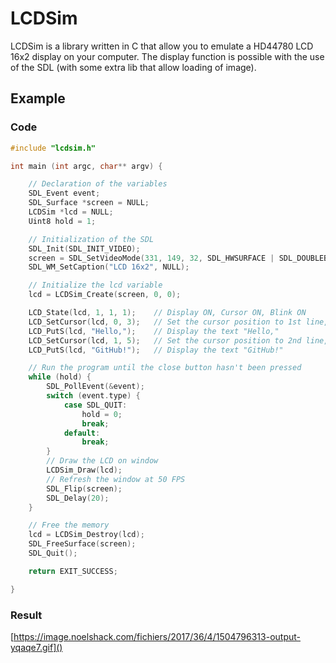 # LCDSim

LCDSim is a library written in C that allow you to emulate a HD44780 LCD 16x2 display on your computer. The display function is possible with the use of the SDL (with some extra lib that allow loading of image).

## Example

### Code

```c
#include "lcdsim.h"

int main (int argc, char** argv) {

    // Declaration of the variables
    SDL_Event event;
    SDL_Surface *screen = NULL;
    LCDSim *lcd = NULL;
    Uint8 hold = 1;

    // Initialization of the SDL
    SDL_Init(SDL_INIT_VIDEO);
    screen = SDL_SetVideoMode(331, 149, 32, SDL_HWSURFACE | SDL_DOUBLEBUF);
    SDL_WM_SetCaption("LCD 16x2", NULL);

    // Initialize the lcd variable
    lcd = LCDSim_Create(screen, 0, 0);

    LCD_State(lcd, 1, 1, 1);    // Display ON, Cursor ON, Blink ON
    LCD_SetCursor(lcd, 0, 3);   // Set the cursor position to 1st line, 4th column
    LCD_PutS(lcd, "Hello,");    // Display the text "Hello,"
    LCD_SetCursor(lcd, 1, 5);   // Set the cursor position to 2nd line, 6th column
    LCD_PutS(lcd, "GitHub!");   // Display the text "GitHub!"

    // Run the program until the close button hasn't been pressed
    while (hold) {
        SDL_PollEvent(&event);
        switch (event.type) {
            case SDL_QUIT:
                hold = 0;
                break;
            default:
                break;
        }
        // Draw the LCD on window
        LCDSim_Draw(lcd);
        // Refresh the window at 50 FPS
        SDL_Flip(screen);
        SDL_Delay(20);
    }

    // Free the memory
    lcd = LCDSim_Destroy(lcd);
    SDL_FreeSurface(screen);
    SDL_Quit();

    return EXIT_SUCCESS;

}
```

### Result

[https://image.noelshack.com/fichiers/2017/36/4/1504796313-output-yqaqe7.gif]()

